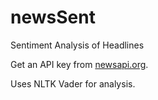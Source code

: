 # newsSent
Sentiment Analysis of Headlines

Get an API key from [newsapi.org](newsapi.org). 

Uses NLTK Vader for analysis. 
